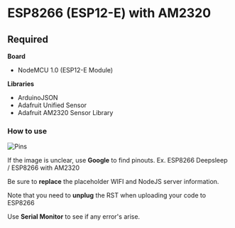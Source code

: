 # ESP8266 (ESP12-E) with AM2320

## Required

**Board**
* NodeMCU 1.0 (ESP12-E Module)

**Libraries**
* ArduinoJSON
* Adafruit Unified Sensor
* Adafruit AM2320 Sensor Library

### How to use

![Pins](https://i.imgur.com/nPyen31.jpg)

If the image is unclear, use **Google** to find pinouts. Ex. ESP8266 Deepsleep / ESP8266 with AM2320

Be sure to **replace** the placeholder WIFI and NodeJS server information.

Note that you need to **unplug** the RST when uploading your code to ESP8266

Use **Serial Monitor** to see if any error's arise.
